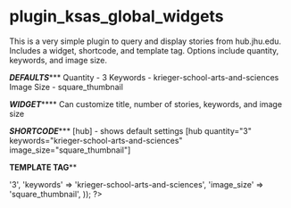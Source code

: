 plugin_ksas_global_widgets
==========================
This is a very simple plugin to query and display stories from hub.jhu.edu.  Includes a widget, shortcode, and template tag.  Options include quantity, keywords, and image size.

*******DEFAULTS**********
Quantity - 3
Keywords - krieger-school-arts-and-sciences
Image Size - square_thumbnail

*******WIDGET***********
Can customize title, number of stories, keywords, and image size

*******SHORTCODE**********
[hub] - shows default settings
[hub quantity="3" keywords="krieger-school-arts-and-sciences" image_size="square_thumbnail"]

******TEMPLATE TAG********
<?php hopkins_hub_shortcode(array(
	'quantity'   => '3',
	'keywords'     => 'krieger-school-arts-and-sciences',
	'image_size'     => 'square_thumbnail',
)); ?>